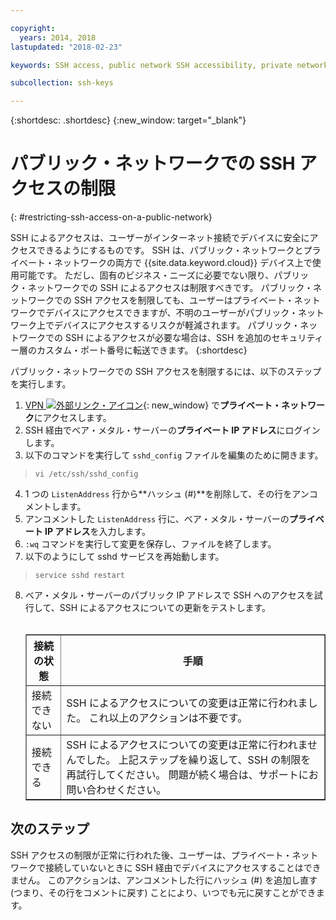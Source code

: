 ```yaml
---

copyright:
  years: 2014, 2018
lastupdated: "2018-02-23"

keywords: SSH access, public network SSH accessibility, private network

subcollection: ssh-keys

---
```


{:shortdesc: .shortdesc}
{:new_window: target="_blank"}

# パブリック・ネットワークでの SSH アクセスの制限
{: #restricting-ssh-access-on-a-public-network}

SSH によるアクセスは、ユーザーがインターネット接続でデバイスに安全にアクセスできるようにするものです。 SSH は、パブリック・ネットワークとプライベート・ネットワークの両方で {{site.data.keyword.cloud}} デバイス上で使用可能です。 ただし、固有のビジネス・ニーズに必要でない限り、パブリック・ネットワークでの SSH によるアクセスは制限すべきです。 パブリック・ネットワークでの SSH アクセスを制限しても、ユーザーはプライベート・ネットワークでデバイスにアクセスできますが、不明のユーザーがパブリック・ネットワーク上でデバイスにアクセスするリスクが軽減されます。 パブリック・ネットワークでの SSH によるアクセスが必要な場合は、SSH を追加のセキュリティー層のカスタム・ポート番号に転送できます。
{:shortdesc}

パブリック・ネットワークでの SSH アクセスを制限するには、以下のステップを実行します。
1. [VPN ![外部リンク・アイコン](../../icons/launch-glyph.svg "外部リンク・アイコン")](http://www.softlayer.com/vpn-access){: new_window} で**プライベート・ネットワーク**にアクセスします。
2. SSH 経由でベア・メタル・サーバーの**プライベート IP アドレス**にログインします。
3. 以下のコマンドを実行して `sshd_config` ファイルを編集のために開きます。
  > `vi /etc/ssh/sshd_config`
4. 1 つの `ListenAddress` 行から**ハッシュ (#)**を削除して、その行をアンコメントします。
5. アンコメントした `ListenAddress` 行に、ベア・メタル・サーバーの**プライベート IP アドレス**を入力します。
6. `:wq` コマンドを実行して変更を保存し、ファイルを終了します。
7. 以下のようにして sshd サービスを再始動します。
  > `service sshd restart`
8. ベア・メタル・サーバーのパブリック IP アドレスで SSH へのアクセスを試行して、SSH によるアクセスについての更新をテストします。<br><br><table border="1"><tr><th>接続の状態</th><th>手順</th></tr><tr><td>接続できない</td><td>SSH によるアクセスについての変更は正常に行われました。 これ以上のアクションは不要です。</td></tr><tr><td>接続できる</td><td>SSH によるアクセスについての変更は正常に行われませんでした。 上記ステップを繰り返して、SSH の制限を再試行してください。 問題が続く場合は、サポートにお問い合わせください。</td></tr></table>

## 次のステップ

SSH アクセスの制限が正常に行われた後、ユーザーは、プライベート・ネットワークで接続していないときに SSH 経由でデバイスにアクセスすることはできません。 このアクションは、アンコメントした行にハッシュ (#) を追加し直す (つまり、その行をコメントに戻す) ことにより、いつでも元に戻すことができます。
